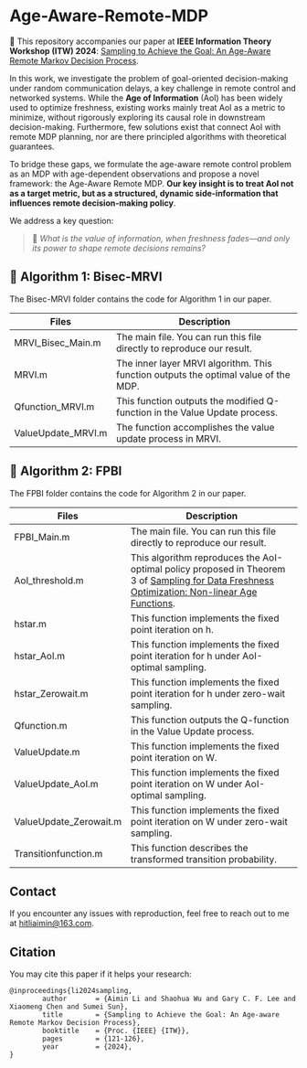 # Age-Aware-Remote-MDP
📄 This repository accompanies our paper at **IEEE Information Theory Workshop (ITW) 2024**: [Sampling to Achieve the Goal: An Age-Aware Remote Markov Decision Process](https://arxiv.org/pdf/2405.02042v3).

In this work, we investigate the problem of goal-oriented decision-making under random communication delays, a key challenge in remote control and networked systems. While the **Age of Information** (AoI) has been widely used to optimize freshness, existing works mainly treat AoI as a metric to minimize, without rigorously exploring its causal role in downstream decision-making. Furthermore, few solutions exist that connect AoI with remote MDP planning, nor are there principled algorithms with theoretical guarantees.

To bridge these gaps, we formulate the age-aware remote control problem as an MDP with age-dependent observations and propose a novel framework: the Age-Aware Remote MDP. **Our key insight is to treat AoI not as a target metric, but as a structured, dynamic side-information that influences remote decision-making policy**.

We address a key question: 
> 🧠 *What is the value of information, when freshness fades—and only its power to shape
remote decisions remains?*

## 🔬 Algorithm 1: Bisec-MRVI
The Bisec-MRVI folder contains the code for Algorithm 1 in our paper.

| Files              | Description                                                                         |
| ------------------ | ----------------------------------------------------------------------------------- |
| MRVI_Bisec_Main.m  | The main file. You can run this file directly to reproduce our result.              |
| MRVI.m             | The inner layer MRVI algorithm. This function outputs the optimal value of the MDP. |
| Qfunction_MRVI.m   | This function outputs the modified Q-function in the Value Update process.          |
| ValueUpdate_MRVI.m | The function accomplishes the value update process in MRVI.                         |  

## 🔬 Algorithm 2: FPBI
The FPBI folder contains the code for Algorithm 2 in our paper.

| Files                  | Description                                                                                                                                                                                                   |
| ---------------------- | ------------------------------------------------------------------------------------------------------------------------------------------------------------------------------------------------------------- |
| FPBI_Main.m            | The main file. You can run this file directly to reproduce our result.                                                                                                                                        |
| AoI_threshold.m        | This algorithm reproduces the AoI-optimal policy proposed in Theorem 3 of [Sampling for Data Freshness Optimization: Non-linear Age Functions](https://ieeexplore.ieee.org/stamp/stamp.jsp?arnumber=8764465). |
| hstar.m                | This function implements the fixed point iteration on h.                                                                                                                                                      |
| hstar_AoI.m            | This function implements the fixed point iteration for h under AoI-optimal sampling.                                                                                                                          |
| hstar_Zerowait.m       | This function implements the fixed point iteration for h under zero-wait sampling.                                                                                                                            |
| Qfunction.m            | This function outputs the Q-function in the Value Update process.                                                                                                                                             |
| ValueUpdate.m          | This function implements the fixed point iteration on W.                                                                                                                                                      |
| ValueUpdate_AoI.m      | This function implements the fixed point iteration on W under AoI-optimal sampling.                                                                                                                           |
| ValueUpdate_Zerowait.m | This function implements the fixed point iteration on W under zero-wait sampling.                                                                                                                             |
| Transitionfunction.m     | This function describes the transformed transition probability.

## Contact
If you encounter any issues with reproduction, feel free to reach out to me at [hitliaimin@163.com](mailto:hitliaimin@163.com).

## Citation
You may cite this paper if it helps your research:
```
@inproceedings{li2024sampling,
		author       = {Aimin Li and Shaohua Wu and Gary C. F. Lee and Xiaomeng Chen and Sumei Sun},
		title        = {Sampling to Achieve the Goal: An Age-aware Remote Markov Decision Process},
		booktitle    = {Proc. {IEEE} {ITW}},
		pages        = {121-126},
		year         = {2024},
}
```
